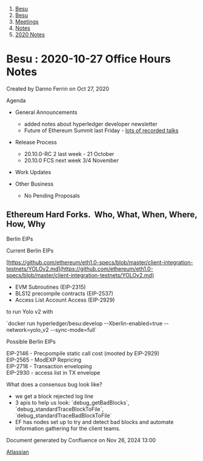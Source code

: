 1. [Besu](index.html)
2. [Besu](Besu_22151173.html)
3. [Meetings](Meetings_22153838.html)
4. [Notes](Notes_22153888.html)
5. [2020 Notes](2020-Notes_22154209.html)

# Besu : 2020-10-27 Office Hours Notes

Created by Danno Ferrin on Oct 27, 2020

Agenda

- General Announcements
  
  - added notes about hyperledger developer newsletter
  - Future of Ethereum Summit last Friday - [lots of recorded talks](https://ethonline.org/future/)
- Release Process
  
  - 20.10.0-RC 2 last week - 21 October
  - 20.10.0 FCS next week 3/4 November
- Work Updates
- Other Business
  
  - No Pending Proposals

## Ethereum Hard Forks.  Who, What, When, Where, How, Why

Berlin EIPs

Current Berlin EIPs

[https://github.com/ethereum/eth1.0-specs/blob/master/client-integration-testnets/YOLOv2.md](https://github.com/ethereum/eth1.0-specs/blob/master/client-integration-testnets/YOLOv2.md)

- EVM Subroutines (EIP-2315)
- BLS12 precompile contracts (EIP-2537)
- Access List Account Access (EIP-2929)

to run Yolo v2 with 

\`docker run hyperledger/besu:develop --Xberlin-enabled=true --network=yolo\_v2 --sync-mode=full\`

Possible Berlin EIPs

EIP-2146 - Precpompile static call cost (mooted by EIP-2929)  
EIP-2565 - ModEXP Repricing  
EIP-2718 - Transaction enveloping  
EIP-2930 - access list in TX envelope

What does a consensus bug look like?

- we get a block rejected log line
- 3 apis to help us look: \`debug\_getBadBlocks\`, \`debug\_standardTraceBlockToFile\`, \`debug\_standardTraceBadBlockToFile\`
- EF has nodes set up to try and detect bad blocks and automate information gathering for the client teams.

Document generated by Confluence on Nov 26, 2024 13:00

[Atlassian](http://www.atlassian.com/)
